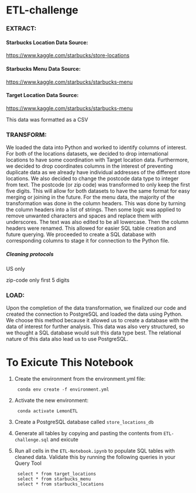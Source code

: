 # ETL-challenge
### EXTRACT:
#### Starbucks Location Data Source: 
https://www.kaggle.com/starbucks/store-locations
#### Starbucks Menu Data Source:
https://www.kaggle.com/starbucks/starbucks-menu 
#### Target Location Data Source:
https://www.kaggle.com/starbucks/starbucks-menu 

This data was formatted as a CSV 

### TRANSFORM:
We loaded the data into Python and worked to identify columns of interest. For both of the locations datasets, we decided to drop international locations to have some coordination with Target location data. Furthermore, we decided to drop coordinates columns in the interest of preventing duplicate data as we already have individual addresses of the different store locations. We also decided to change the postcode data type to integer from text. The postcode (or zip code) was transformed to only keep the first five digits. This will allow for both datasets to have the same format for easy merging or joining in the future.
For the menu data, the majority of the transformation was done in the column headers. This was done by turning the column headers into a list of strings. Then some logic was applied to remove unwanted characters and spaces and replace them with underscores. The text was also edited to be all lowercase. Then the column headers were renamed. This allowed for easier SQL table creation and future querying. 
We proceeded to create a SQL database with corresponding columns to stage it for connection to the Python file.

##### Cleaning protocols
US only

zip-code only first 5 digits


### LOAD:
Upon the completion of the data transformation, we finalized our code and created the connection to PostgreSQL and loaded the data using Python. We choose this method because it allowed us to create a database with the data of interest for further analysis. This data was also very structured, so we thought a SQL database would suit this data type best. The relational nature of this data also lead us to use PostgreSQL.


# To Exicute This Notebook

1. Create the environment from the environment.yml file:

        conda env create -f environment.yml
       
2. Activate the new environment:

        conda activate LemonETL

3. Create a PostgreSQL database called `store_locations_db`

4. Generate all tables by copying and pasting the contents from `ETL-challenge.sql` and exicute 

5. Run all cells in the `ETL-Notebook.ipynb` to populate SQL tables with cleaned data. Validate this by running the following queries in your Query Tool

        select * from target_locations
        select * from starbucks_menu
        select * from starbucks_locations
